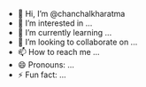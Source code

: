 - 👋 Hi, I’m @chanchalkharatma
- 👀 I’m interested in ...
- 🌱 I’m currently learning ...
- 💞️ I’m looking to collaborate on ...
- 📫 How to reach me ...
- 😄 Pronouns: ...
- ⚡ Fun fact: ...

<!---
chanchalkharatma/chanchalkharatma is a ✨ special ✨ repository because its `README.md` (this file) appears on your GitHub profile.
You can click the Preview link to take a look at your changes.
--->
